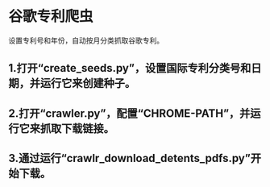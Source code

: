 # 谷歌专利爬虫
设置专利号和年份，自动按月分类抓取谷歌专利。
## 1.打开“create_seeds.py”，设置国际专利分类号和日期，并运行它来创建种子。
## 2.打开“crawler.py”，配置“CHROME-PATH”，并运行它来抓取下载链接。
## 3.通过运行“crawlr_download_detents_pdfs.py”开始下载。
